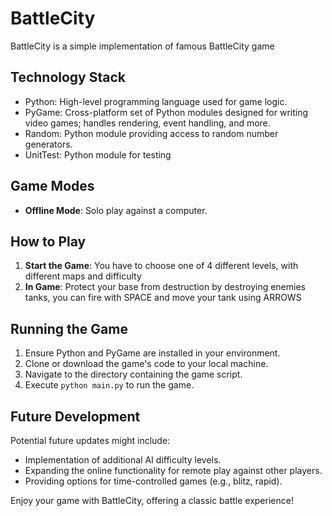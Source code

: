 # BattleCity

BattleCity is a simple implementation of famous BattleCity game 

## Technology Stack
- Python: High-level programming language used for game logic.
- PyGame: Cross-platform set of Python modules designed for writing video games; handles rendering, event handling, and more.
- Random: Python module providing access to random number generators.
- UnitTest: Python module for testing 
## Game Modes
- **Offline Mode**: Solo play against a computer.

## How to Play
1. **Start the Game**: You have to choose one of 4 different levels, with different maps and difficulty
2. **In Game**: Protect your base from destruction by destroying enemies tanks, you can fire with SPACE and move your tank using ARROWS

## Running the Game
1. Ensure Python and PyGame are installed in your environment.
2. Clone or download the game's code to your local machine.
3. Navigate to the directory containing the game script.
4. Execute `python main.py` to run the game.

## Future Development
Potential future updates might include:
- Implementation of additional AI difficulty levels.
- Expanding the online functionality for remote play against other players.
- Providing options for time-controlled games (e.g., blitz, rapid).

Enjoy your game with BattleCity, offering a classic battle experience!
